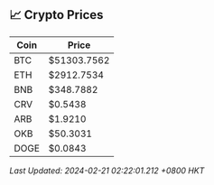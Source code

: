 ## 📈 Crypto Prices

| Coin | Price |
| ---- | ----- |
| BTC | $51303.7562 |
| ETH | $2912.7534 |
| BNB | $348.7882 |
| CRV | $0.5438 |
| ARB | $1.9210 |
| OKB | $50.3031 |
| DOGE | $0.0843 |

_Last Updated: 2024-02-21 02:22:01.212 +0800 HKT_